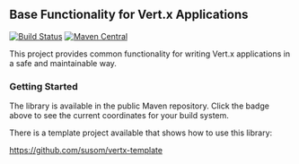 ## Base Functionality for Vert.x Applications

[![Build Status](https://travis-ci.org/susom/vertx-base.svg?branch=master)](https://travis-ci.org/susom/vertx-base)
[![Maven Central](https://maven-badges.herokuapp.com/maven-central/com.github.susom/vertx-base/badge.svg)](https://maven-badges.herokuapp.com/maven-central/com.github.susom/vertx-base)

This project provides common functionality for writing Vert.x applications in a safe and maintainable way.

### Getting Started

The library is available in the public Maven repository.
Click the badge above to see the current coordinates for your build system. 

There is a template project available that shows how to use this library:

https://github.com/susom/vertx-template

